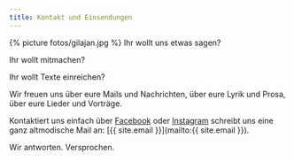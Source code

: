 ```yaml
---
title: Kontakt und Einsendungen 
---
```


{% picture fotos/gilajan.jpg %}
Ihr wollt uns etwas sagen?

Ihr wollt mitmachen?

Ihr wollt Texte einreichen? 

Wir freuen uns über eure Mails und Nachrichten, über eure Lyrik und Prosa, über eure Lieder und Vorträge.

Kontaktiert uns einfach über [Facebook](https://www.facebook.com/lesebuehnetextgenuss/) oder [Instagram](https://www.facebook.com/lesebuehnetextgenuss/) schreibt uns eine ganz altmodische Mail an: [{{ site.email }}](mailto:{{ site.email }}). 

Wir antworten. Versprochen.